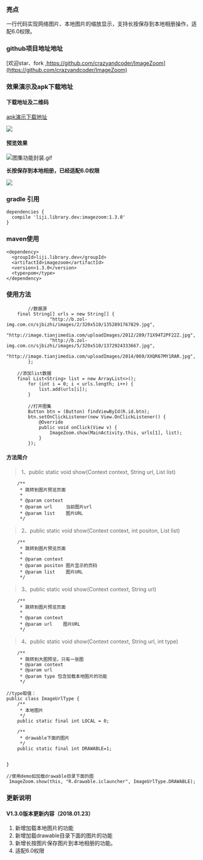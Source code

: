 ### **亮点**

一行代码实现网络图片、本地图片的缩放显示，支持长按保存到本地相册操作，适配6.0权限。

### github项目地址地址
[欢迎star、fork ,https://github.com/crazyandcoder/ImageZoom](https://github.com/crazyandcoder/ImageZoom)

### **效果演示及apk下载地址**

#### **下载地址及二维码**
[apk演示下载地址](https://fir.im/1ane?release_id=5a66ec6d959d6902df4a7925)

![](http://img.blog.csdn.net/20180123160537226?watermark/2/text/aHR0cDovL2Jsb2cuY3Nkbi5uZXQvbGlqaV94Yw==/font/5a6L5L2T/fontsize/400/fill/I0JBQkFCMA==/dissolve/70/gravity/SouthEast)

#### **预览效果**


![图集功能封装.gif](http://upload-images.jianshu.io/upload_images/676457-4b5954510344f256.gif?imageMogr2/auto-orient/strip)


**长按保存到本地相册，已经适配6.0权限**

 ![](http://img.blog.csdn.net/20180123160913549?watermark/2/text/aHR0cDovL2Jsb2cuY3Nkbi5uZXQvbGlqaV94Yw==/font/5a6L5L2T/fontsize/400/fill/I0JBQkFCMA==/dissolve/70/gravity/SouthEast)



### gradle 引用


```
dependencies {
  compile 'liji.library.dev:imagezoom:1.3.0'
}
```

### maven使用

```
<dependency>
  <groupId>liji.library.dev</groupId>
  <artifactId>imagezoom</artifactId>
  <version>1.3.0</version>
  <type>pom</type>
</dependency>
```

### **使用方法**

 

```
		//数据源
	final String[] urls = new String[] {
                "http://b.zol-img.com.cn/sjbizhi/images/2/320x510/1352891767829.jpg",
                "http://image.tianjimedia.com/uploadImages/2012/289/71X94T2PF22Z.jpg", 
                "http://b.zol-img.com.cn/sjbizhi/images/5/320x510/1372924333667.jpg",
                "http://image.tianjimedia.com/uploadImages/2014/069/XXQR67MY1RAR.jpg", 
        };

	//添加list数据	
	final List<String> list = new ArrayList<>();
        for (int i = 0; i < urls.length; i++) {
            list.add(urls[i]);
        }
        
        //打开图集
        Button btn = (Button) findViewById(R.id.btn);
        btn.setOnClickListener(new View.OnClickListener() {
            @Override
            public void onClick(View v) {
                ImageZoom.show(MainActivity.this, urls[1], list);
            }
        });
```

 
#### 方法简介

> 1、public static void show(Context context, String url, List<String> list)

```
	/**
     * 跳转到图片预览页面
     *
     * @param context
     * @param url     当前图片url
     * @param list    图片URL
     */
```

> 2、public static void show(Context context, int positon, List<String> list) 

```
	/**
     * 跳转到图片预览页面
     *
     * @param context
     * @param positon 图片显示的页码
     * @param list    图片URL
     */
```


> 3、public static void show(Context context, String url) 

```
	/**
     * 跳转到图片预览页面
     *
     * @param context
     * @param url    图片URL
     */
```

>  4、public static void show(Context context, String url, int type)

```
	/**
     * 跳转到大图预览，只有一张图
     * @param context
     * @param url
     * @param type 包含加载本地图片的功能
     */

//type取值：
public class ImageUrlType {
    /**
     * 本地图片
     */
    public static final int LOCAL = 0;

    /**
     * drawable下面的图片
     */
    public static final int DRAWABLE=1;


}

//使用demo如加载drawable目录下面的图
 ImageZoom.show(this, "R.drawable.iclauncher", ImageUrlType.DRAWABLE);

```

### 更新说明

#### **V1.3.0版本更新内容（2018.01.23）**
 1. 新增加载本地图片的功能
 2. 新增加载drawable目录下面的图片的功能
 3. 新增长按图片保存图片到本地相册的功能。
 4. 适配6.0权限


